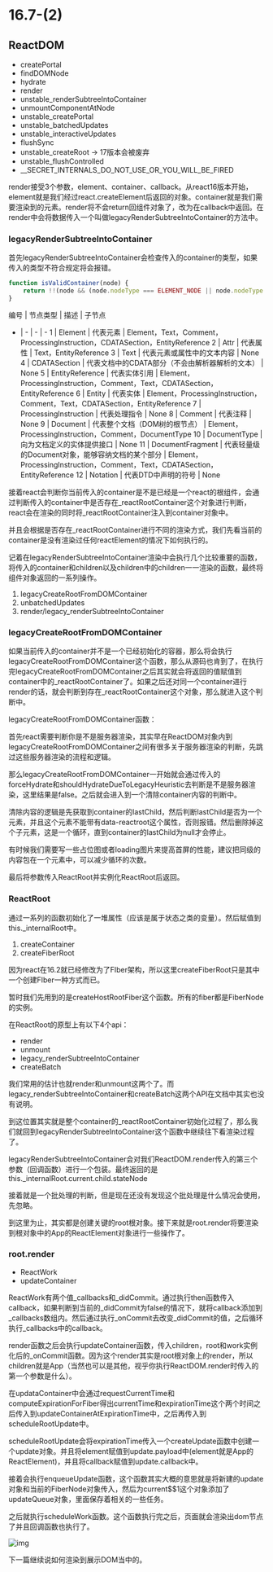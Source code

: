 # 16.7-(2)

<!-- https://zhuanlan.zhihu.com/p/55529259 -->

## ReactDOM

* createPortal
* findDOMNode
* hydrate
* render
* unstable_renderSubtreeIntoContainer
* unmountComponentAtNode
* unstable_createPortal
* unstable_batchedUpdates
* unstable_interactiveUpdates
* flushSync
* unstable_createRoot -> 17版本会被废弃
* unstable_flushControlled
* __SECRET_INTERNALS_DO_NOT_USE_OR_YOU_WILL_BE_FIRED

render接受3个参数，element、container、callback。从react16版本开始，element就是我们经过react.createElement后返回的对象。container就是我们需要渲染到的元素。render将不会return回组件对象了，改为在callback中返回。在render中会将数据传入一个叫做legacyRenderSubtreeIntoContainer的方法中。

### legacyRenderSubtreeIntoContainer

首先legacyRenderSubtreeIntoContainer会检查传入的container的类型，如果传入的类型不符合规定将会报错。

```js
function isValidContainer(node) {
    return !!(node && (node.nodeType === ELEMENT_NODE || node.nodeType === DOCUMENT_NODE || node.nodeType === DOCUMENT_FRAGMENT_NODE || node.nodeType === COMMENT_NODE && node.nodeValue === ' react-mount-point-unstable '));
}
```

编号 | 节点类型 | 描述 | 子节点
- | - | - | -
1 | Element | 代表元素 | Element，Text，Comment，ProcessingInstruction，CDATASection，EntityReference
2 | Attr | 代表属性 | Text，EntityReference
3 | Text | 代表元素或属性中的文本内容 | None
4 | CDATASection | 代表文档中的CDATA部分（不会由解析器解析的文本） | None
5 | EntityReference | 代表实体引用 | Element，ProcessingInstruction，Comment，Text，CDATASection，EntityReference
6 | Entity | 代表实体 | Element，ProcessingInstruction，Comment，Text，CDATASection，EntityReference
7 | ProcessingInstruction | 代表处理指令 | None
8 | Comment | 代表注释 | None
9 | Document | 代表整个文档（DOM树的根节点） | Element，ProcessingInstruction，Comment，DocumentType
10 | DocumentType | 向为文档定义的实体提供接口 | None
11 | DocumentFragment | 代表轻量级的Document对象，能够容纳文档的某个部分 | Element，ProcessingInstruction，Comment，Text，CDATASection，EntityReference
12 | Notation | 代表DTD中声明的符号 | None

接着react会判断你当前传入的container是不是已经是一个react的根组件，会通过判断传入的container中是否存在_reactRootContainer这个对象进行判断，react会在渲染的同时将_reactRootContainer注入到container对象中。

并且会根据是否存在_reactRootContainer进行不同的渲染方式，我们先看当前的container是没有渲染过任何reactElement的情况下如何执行的。

记着在legacyRenderSubtreeIntoContainer渲染中会执行几个比较重要的函数，将传入的container和children以及children中的children一一渲染的函数，最终将组件对象返回的一系列操作。

1. legacyCreateRootFromDOMContainer
2. unbatchedUpdates
3. render/legacy_renderSubtreeIntoContainer

### legacyCreateRootFromDOMContainer

如果当前传入的container并不是一个已经初始化的容器，那么将会执行legacyCreateRootFromDOMContainer这个函数，那么从源码也肯到了，在执行完legacyCreateRootFromDOMContainer之后其实就会将返回的值赋值到container中的_reactRootContainer了。如果之后还对同一个container进行render的话，就会判断到存在_reactRootContainer这个对象，那么就进入这个判断中。

legacyCreateRootFromDOMContainer函数：

首先react需要判断你是不是服务器渲染，其实早在ReactDOM对象内到legacyCreateRootFromDOMContainer之间有很多关于服务器渲染的判断，先跳过这些服务器渲染的流程和逻辑。

那么legacyCreateRootFromDOMContainer一开始就会通过传入的forceHydrate和shouldHydrateDueToLegacyHeuristic去判断是不是服务器渲染，这里结果是false。之后就会进入到一个清除container内容的判断中。

清除内容的逻辑是先获取到container的lastChild，然后判断lastChild是否为一个元素，并且这个元素不能带有data-reactroot这个属性，否则报错。然后删除掉这个子元素，这是一个循环，直到container的lastChild为null才会停止。

有时候我们需要写一些占位图或者loading图片来提高首屏的性能，建议把同级的内容包在一个元素中，可以减少循环的次数。

最后将参数传入ReactRoot并实例化ReactRoot后返回。

### ReactRoot

通过一系列的函数初始化了一堆属性（应该是属于状态之类的变量）。然后赋值到this._internalRoot中。

1. createContainer
2. createFiberRoot

因为react在16.2就已经修改为了FIber架构，所以这里createFiberRoot只是其中一个创建FIber一种方式而已。

暂时我们先用到的是createHostRootFiber这个函数。所有的fiber都是FiberNode的实例。

在ReactRoot的原型上有以下4个api：

* render
* unmount
* legacy_renderSubtreeIntoContainer
* createBatch

我们常用的估计也就render和unmount这两个了。而legacy_renderSubtreeIntoContainer和createBatch这两个API在文档中其实也没有说明。

到这位置其实就是整个container的_reactRootContainer初始化过程了，那么我们就回到legacyRenderSubtreeIntoContainer这个函数中继续往下看渲染过程了。

legacyRenderSubtreeIntoContainer会对我们ReactDOM.render传入的第三个参数（回调函数）进行一个包装。最终返回的是this._internalRoot.current.child.stateNode

接着就是一个批处理的判断，但是现在还没有发现这个批处理是什么情况会使用，先忽略。

到这里为止，其实都是创建关键的root根对象。接下来就是root.render将要渲染到根对象中的App的ReactElement对象进行一些操作了。

### root.render

* ReactWork
* updateContainer

ReactWork有两个值_callbacks和_didCommit。通过执行then函数传入callback，如果判断到当前的_didCommit为false的情况下，就将callback添加到_callbacks数组内。然后通过执行_onCommit去改变_didCommit的值，之后循环执行_callbacks中的callback。

render函数之后会执行updateContainer函数，传入children，root和work实例化后的_onCommit函数。因为这个render其实是root根对象上的render，所以children就是App（当然也可以是其他，视乎你执行ReactDOM.render时传入的第一个参数是什么）。

在updataContainer中会通过requestCurrentTime和computeExpirationForFiber得出currentTime和expirationTime这个两个时间之后传入到updateContainerAtExpirationTime中，之后再传入到scheduleRootUpdate中。

scheduleRootUpdate会将expirationTime传入一个createUpdate函数中创建一个update对象。并且将element赋值到update.payload中(element就是App的ReactElement)，并且将callback赋值到update.callback中。

接着会执行enqueueUpdate函数，这个函数其实大概的意思就是将新建的update对象和当前的FiberNode对象传入，然后为current$$1这个对象添加了updateQueue对象，里面保存着相关的一些任务。

之后就执行scheduleWork函数。这个函数执行完之后，页面就会渲染出dom节点了并且回调函数也执行了。

![img](https://pic2.zhimg.com/80/v2-4f6e448d6686a17d3ba01f84b2aa69a1_hd.jpg)

下一篇继续说如何渲染到展示DOM当中的。
